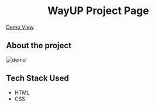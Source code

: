 <h1 align="center">WayUP Project Page</h1>
<a href="https://tanny-wayup.w3spaces.com/" align="center">Demo View</a>

## About the project
![demo](https://user-images.githubusercontent.com/74369814/229310749-0b2a586d-09c6-4a6c-9127-3b4c7283fec2.png)

## Tech Stack Used
- HTML
- CSS
